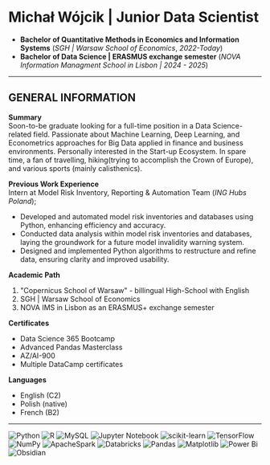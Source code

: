 # Michał Wójcik | Junior Data Scientist
- **Bachelor of Quantitative Methods in Economics and Information Systems** (*SGH | Warsaw School of Economics*, *2022-Today*)
- **Bachelor of Data Science | ERASMUS exchange semester** (*NOVA Information Managment School in Lisbon | 2024 - 2025*)

---
## GENERAL INFORMATION
**Summary**\
Soon-to-be graduate looking for a full-time position in a Data Science-related field. Passionate about Machine Learning, Deep Learning, and Econometrics approaches for Big Data applied in finance and business environments. Personally interested in the Start-up Ecosystem. In spare time, a fan of travelling, hiking(trying to accomplish the Crown of Europe), and various sports (mainly calisthenics).

**Previous Work Experience**\
Intern at Model Risk Inventory, Reporting & Automation Team (*ING Hubs Poland*);
   - Developed and automated model risk inventories and databases using Python, enhancing efficiency and accuracy.
   - Conducted data analysis within model risk inventories and databases, laying the groundwork for a future model invalidity warning system.
   - Designed and implemented Python algorithms to restructure and   refine data, ensuring clarity and improved usability.

**Academic Path**
1. "Copernicus School of Warsaw" - billingual High-School with English
2. SGH | Warsaw School of Economics 
3. NOVA IMS in Lisbon as an ERASMUS+ exchange semester


**Certificates**
  - Data Science 365 Bootcamp
  - Advanced Pandas Masterclass
  - AZ/AI-900
  - Multiple DataCamp certificates

**Languages**
  - English (C2) 
  - Polish (native) 
  - French (B2)

---

![Python](https://img.shields.io/badge/python-3670A0?style=for-the-badge&logo=python&logoColor=ffdd54) ![R](https://img.shields.io/badge/r-%23276DC3.svg?style=for-the-badge&logo=r&logoColor=white) ![MySQL](https://img.shields.io/badge/mysql-4479A1.svg?style=for-the-badge&logo=mysql&logoColor=white) ![Jupyter Notebook](https://img.shields.io/badge/jupyter-%23FA0F00.svg?style=for-the-badge&logo=jupyter&logoColor=white) ![scikit-learn](https://img.shields.io/badge/scikit--learn-%23F7931E.svg?style=for-the-badge&logo=scikit-learn&) 
![TensorFlow](https://img.shields.io/badge/TensorFlow-FF3F06?style=for-the-badge&logo=tensorflow&logoColor=white) ![NumPy](https://img.shields.io/badge/numpy-%23013243.svg?style=for-the-badge&logo=numpy&logoColor=white) ![ApacheSpark](https://img.shields.io/badge/Apache%20Spark-E25A1C?style=for-the-badge&logo=apachespark&logoColor=white) ![Databricks](https://img.shields.io/badge/Databricks-FF3621?style=for-the-badge&logo=Databricks&logoColor=white) ![Pandas](https://img.shields.io/badge/pandas-%23150458.svg?style=for-the-badge&logo=pandas&logoColor=white) ![Matplotlib](https://img.shields.io/badge/Matplotlib-%23ffffff.svg?style=for-the-badge&logo=Matplotlib&logoColor=black) ![Power Bi](https://img.shields.io/badge/power_bi-F2C811?style=for-the-badge&logo=powerbi&logoColor=black) ![Obsidian](https://img.shields.io/badge/Obsidian-%23483699.svg?style=for-the-badge&logo=obsidian&logoColor=white)

